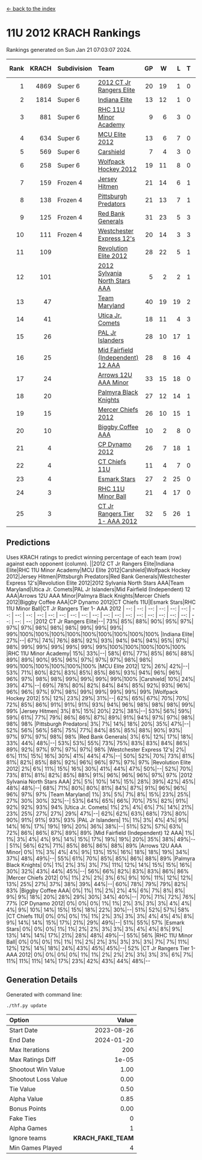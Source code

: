 [<- back to the index](readme.md)
# 11U 2012 KRACH Rankings
Rankings generated on Sun Jan 21 07:03:07 2024.

Rank|KRACH|Subdivision|Team|GP|W|L|T|OTW|OTL|SoS|Exp Wins|Win Diff
---:|---:|:---|:---|---:|---:|---:|---:|---:|---:|---:|---:|---:
1|4869|Super 6|[2012 CT Jr Rangers Elite](https://gamesheetstats.com/seasons/3664/teams/140909/schedule)|20|19|1|0|1|0|299|19.8|-0.0
2|1814|Super 6|[Indiana Elite](https://gamesheetstats.com/seasons/3664/teams/144355/schedule)|13|12|1|0|1|0|190|12.8|-0.0
3|881|Super 6|[RHC 11U Minor Academy](https://gamesheetstats.com/seasons/3664/teams/140913/schedule)|9|6|3|0|0|1|1169|6.8|-0.0
4|634|Super 6|[MCU Elite 2012](https://gamesheetstats.com/seasons/3664/teams/140908/schedule)|13|6|7|0|2|2|1962|6.8|-0.0
5|569|Super 6|[Carshield](https://gamesheetstats.com/seasons/3664/teams/160344/schedule)|7|4|3|0|0|1|915|4.8|-0.0
6|258|Super 6|[Wolfpack Hockey 2012](https://gamesheetstats.com/seasons/3664/teams/140914/schedule)|19|11|8|0|1|2|736|11.9|0.0
7|159|Frozen 4|[Jersey Hitmen](https://gamesheetstats.com/seasons/3664/teams/140915/schedule)|21|14|6|1|0|0|568|15.4|0.0
8|138|Frozen 4|[Pittsburgh Predators](https://gamesheetstats.com/seasons/3664/teams/140925/schedule)|21|13|7|1|0|1|511|14.4|0.0
9|125|Frozen 4|[Red Bank Generals](https://gamesheetstats.com/seasons/3664/teams/140916/schedule)|31|23|5|3|3|0|44|25.4|0.0
10|111|Frozen 4|[Westchester Express 12's](https://gamesheetstats.com/seasons/3664/teams/140919/schedule)|20|14|3|3|2|1|45|16.4|0.0
11|109||[Revolution Elite 2012](https://gamesheetstats.com/seasons/3664/teams/140924/schedule)|28|22|5|1|1|1|36|23.4|0.0
12|101||[2012 Sylvania North Stars AAA](https://gamesheetstats.com/seasons/3664/teams/162461/schedule)|5|2|2|1|0|0|623|3.3|-0.0
13|47||[Team Maryland](https://gamesheetstats.com/seasons/3664/teams/140928/schedule)|40|19|19|2|1|0|659|20.9|0.0
14|41||[Utica Jr. Comets](https://gamesheetstats.com/seasons/3664/teams/140923/schedule)|18|11|4|3|2|1|33|13.4|0.0
15|26||[PAL Jr Islanders](https://gamesheetstats.com/seasons/3664/teams/140921/schedule)|28|10|17|1|1|4|399|11.4|0.0
16|25||[Mid Fairfield (Independent) 12 AAA](https://gamesheetstats.com/seasons/3664/teams/140910/schedule)|28|8|16|4|1|2|83|10.9|0.0
17|24||[Arrows 12U AAA Minor](https://gamesheetstats.com/seasons/3664/teams/140920/schedule)|33|15|18|0|4|0|64|15.9|0.0
18|20||[Palmyra Black Knights](https://gamesheetstats.com/seasons/3664/teams/140927/schedule)|27|12|14|1|0|1|47|13.4|0.0
19|15||[Mercer Chiefs 2012](https://gamesheetstats.com/seasons/3664/teams/140918/schedule)|26|10|15|1|0|1|43|11.4|0.0
20|10||[Biggby Coffee AAA](https://gamesheetstats.com/seasons/3664/teams/144354/schedule)|10|2|8|0|0|0|569|2.9|0.0
21|4||[CP Dynamo 2012](https://gamesheetstats.com/seasons/3664/teams/140922/schedule)|26|7|18|1|1|1|40|8.4|0.0
22|4||[CT Chiefs 11U](https://gamesheetstats.com/seasons/3664/teams/140912/schedule)|11|4|7|0|0|1|13|4.9|0.0
23|4||[Esmark Stars](https://gamesheetstats.com/seasons/3664/teams/140926/schedule)|27|2|25|0|0|0|396|2.9|0.0
24|3||[RHC 11U Minor Ball](https://gamesheetstats.com/seasons/3664/teams/140917/schedule)|21|4|17|0|0|2|39|4.9|0.0
25|3||[CT Jr Rangers Tier 1- AAA 2012](https://gamesheetstats.com/seasons/3664/teams/140911/schedule)|32|5|26|1|1|0|49|6.4|0.0

## Predictions
Uses KRACH ratings to predict winning percentage of each team (row) against each opponent (column).
||2012 CT Jr Rangers Elite|Indiana Elite|RHC 11U Minor Academy|MCU Elite 2012|Carshield|Wolfpack Hockey 2012|Jersey Hitmen|Pittsburgh Predators|Red Bank Generals|Westchester Express 12's|Revolution Elite 2012|2012 Sylvania North Stars AAA|Team Maryland|Utica Jr. Comets|PAL Jr Islanders|Mid Fairfield (Independent) 12 AAA|Arrows 12U AAA Minor|Palmyra Black Knights|Mercer Chiefs 2012|Biggby Coffee AAA|CP Dynamo 2012|CT Chiefs 11U|Esmark Stars|RHC 11U Minor Ball|CT Jr Rangers Tier 1- AAA 2012
| --: | --: | --: | --: | --: | --: | --: | --: | --: | --: | --: | --: | --: | --: | --: | --: | --: | --: | --: | --: | --: | --: | --: | --: | --: | --: 
|2012 CT Jr Rangers Elite|--| 73%| 85%| 88%| 90%| 95%| 97%| 97%| 97%| 98%| 98%| 98%| 99%| 99%| 99%| 99%|100%|100%|100%|100%|100%|100%|100%|100%|100%
|Indiana Elite| 27%|--| 67%| 74%| 76%| 88%| 92%| 93%| 94%| 94%| 94%| 95%| 97%| 98%| 99%| 99%| 99%| 99%| 99%| 99%|100%|100%|100%|100%|100%
|RHC 11U Minor Academy| 15%| 33%|--| 58%| 61%| 77%| 85%| 86%| 88%| 89%| 89%| 90%| 95%| 96%| 97%| 97%| 97%| 98%| 98%| 99%|100%|100%|100%|100%|100%
|MCU Elite 2012| 12%| 26%| 42%|--| 53%| 71%| 80%| 82%| 83%| 85%| 85%| 86%| 93%| 94%| 96%| 96%| 96%| 97%| 98%| 98%| 99%| 99%| 99%| 99%|100%
|Carshield| 10%| 24%| 39%| 47%|--| 69%| 78%| 80%| 82%| 84%| 84%| 85%| 92%| 93%| 96%| 96%| 96%| 97%| 97%| 98%| 99%| 99%| 99%| 99%| 99%
|Wolfpack Hockey 2012|  5%| 12%| 23%| 29%| 31%|--| 62%| 65%| 67%| 70%| 70%| 72%| 85%| 86%| 91%| 91%| 91%| 93%| 94%| 96%| 98%| 98%| 98%| 99%| 99%
|Jersey Hitmen|  3%|  8%| 15%| 20%| 22%| 38%|--| 53%| 56%| 59%| 59%| 61%| 77%| 79%| 86%| 86%| 87%| 89%| 91%| 94%| 97%| 97%| 98%| 98%| 98%
|Pittsburgh Predators|  3%|  7%| 14%| 18%| 20%| 35%| 47%|--| 52%| 56%| 56%| 58%| 75%| 77%| 84%| 85%| 85%| 88%| 90%| 93%| 97%| 97%| 97%| 98%| 98%
|Red Bank Generals|  3%|  6%| 12%| 17%| 18%| 33%| 44%| 48%|--| 53%| 53%| 55%| 73%| 75%| 83%| 83%| 84%| 86%| 89%| 92%| 97%| 97%| 97%| 97%| 98%
|Westchester Express 12's|  2%|  6%| 11%| 15%| 16%| 30%| 41%| 44%| 47%|--| 50%| 52%| 70%| 73%| 81%| 81%| 82%| 85%| 88%| 92%| 96%| 96%| 97%| 97%| 97%
|Revolution Elite 2012|  2%|  6%| 11%| 15%| 16%| 30%| 41%| 44%| 47%| 50%|--| 52%| 70%| 73%| 81%| 81%| 82%| 85%| 88%| 91%| 96%| 96%| 96%| 97%| 97%
|2012 Sylvania North Stars AAA|  2%|  5%| 10%| 14%| 15%| 28%| 39%| 42%| 45%| 48%| 48%|--| 68%| 71%| 80%| 80%| 81%| 84%| 87%| 91%| 96%| 96%| 96%| 97%| 97%
|Team Maryland|  1%|  3%|  5%|  7%|  8%| 15%| 23%| 25%| 27%| 30%| 30%| 32%|--| 53%| 64%| 65%| 66%| 70%| 75%| 82%| 91%| 92%| 92%| 93%| 94%
|Utica Jr. Comets|  1%|  2%|  4%|  6%|  7%| 14%| 21%| 23%| 25%| 27%| 27%| 29%| 47%|--| 62%| 62%| 63%| 68%| 73%| 80%| 90%| 91%| 91%| 93%| 93%
|PAL Jr Islanders|  1%|  1%|  3%|  4%|  4%|  9%| 14%| 16%| 17%| 19%| 19%| 20%| 36%| 38%|--| 51%| 52%| 57%| 63%| 72%| 86%| 86%| 87%| 89%| 89%
|Mid Fairfield (Independent) 12 AAA|  1%|  1%|  3%|  4%|  4%|  9%| 14%| 15%| 17%| 19%| 19%| 20%| 35%| 38%| 49%|--| 51%| 56%| 62%| 71%| 85%| 86%| 86%| 88%| 89%
|Arrows 12U AAA Minor|  0%|  1%|  3%|  4%|  4%|  9%| 13%| 15%| 16%| 18%| 18%| 19%| 34%| 37%| 48%| 49%|--| 55%| 61%| 70%| 85%| 85%| 86%| 88%| 89%
|Palmyra Black Knights|  0%|  1%|  2%|  3%|  3%|  7%| 11%| 12%| 14%| 15%| 15%| 16%| 30%| 32%| 43%| 44%| 45%|--| 56%| 66%| 82%| 83%| 83%| 86%| 86%
|Mercer Chiefs 2012|  0%|  1%|  2%|  2%|  3%|  6%|  9%| 10%| 11%| 12%| 12%| 13%| 25%| 27%| 37%| 38%| 39%| 44%|--| 60%| 78%| 79%| 79%| 82%| 83%
|Biggby Coffee AAA|  0%|  1%|  1%|  2%|  2%|  4%|  6%|  7%|  8%|  8%|  9%|  9%| 18%| 20%| 28%| 29%| 30%| 34%| 40%|--| 70%| 71%| 72%| 76%| 77%
|CP Dynamo 2012|  0%|  0%|  0%|  1%|  1%|  2%|  3%|  3%|  3%|  4%|  4%|  4%|  9%| 10%| 14%| 15%| 15%| 18%| 22%| 30%|--| 51%| 52%| 57%| 58%
|CT Chiefs 11U|  0%|  0%|  0%|  1%|  1%|  2%|  3%|  3%|  3%|  4%|  4%|  4%|  8%|  9%| 14%| 14%| 15%| 17%| 21%| 29%| 49%|--| 51%| 55%| 57%
|Esmark Stars|  0%|  0%|  0%|  1%|  1%|  2%|  2%|  3%|  3%|  3%|  4%|  4%|  8%|  9%| 13%| 14%| 14%| 17%| 21%| 28%| 48%| 49%|--| 55%| 56%
|RHC 11U Minor Ball|  0%|  0%|  0%|  1%|  1%|  1%|  2%|  2%|  3%|  3%|  3%|  3%|  7%|  7%| 11%| 12%| 12%| 14%| 18%| 24%| 43%| 45%| 45%|--| 52%
|CT Jr Rangers Tier 1- AAA 2012|  0%|  0%|  0%|  0%|  1%|  1%|  2%|  2%|  2%|  3%|  3%|  3%|  6%|  7%| 11%| 11%| 11%| 14%| 17%| 23%| 42%| 43%| 44%| 48%|--

## Generation Details

Generated with command line:
```
./thf.py update
```

| Option | Value |
| :----- | ----: |
| Start Date | 2023-08-26 |
| End Date | 2024-01-20 |
| Max Iterations | 200 |
| Max Ratings Diff | 1e-05 |
| Shootout Win Value | 1.00 |
| Shootout Loss Value | 0.00 |
| Tie Value | 0.50 |
| Alpha Value | 0.85 |
| Bonus Points | 0.00 |
| Fake Ties | 0 |
| Alpha Games | 1 |
| Ignore teams | __KRACH_FAKE_TEAM__ |
| Min Games Played | 4 |

